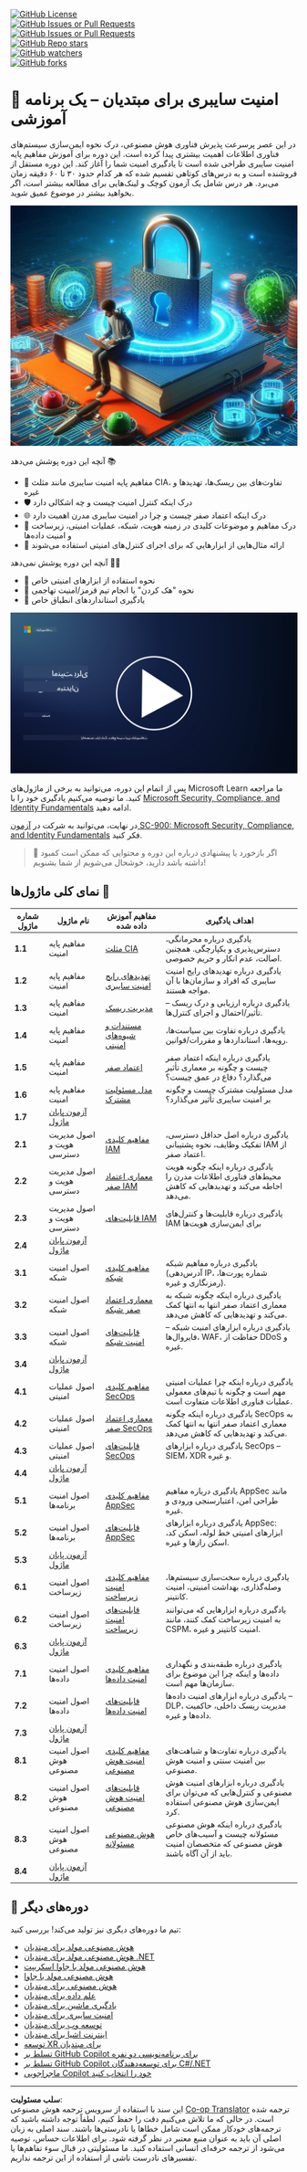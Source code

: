 <!--
CO_OP_TRANSLATOR_METADATA:
{
  "original_hash": "0f9381fb23638f9341416474ce3c1563",
  "translation_date": "2025-09-03T18:09:10+00:00",
  "source_file": "README.md",
  "language_code": "fa"
}
-->
[![GitHub License](https://img.shields.io/github/license/microsoft/Security-101)](https://github.com/microsoft/Security-101/blob/main/LICENSE)  
[![GitHub Issues or Pull Requests](https://img.shields.io/github/issues-pr/microsoft/Security-101)](https://github.com/microsoft/Security-101/pulls)  
[![GitHub Issues or Pull Requests](https://img.shields.io/github/issues/microsoft/Security-101)](https://github.com/microsoft/Security-101/issues)  
[![GitHub Repo stars](https://img.shields.io/github/stars/microsoft/Security-101)](https://github.com/microsoft/Security-101/stargazers)  
[![GitHub watchers](https://img.shields.io/github/watchers/microsoft/Security-101)](https://github.com/microsoft/Security-101/watchers)  
[![GitHub forks](https://img.shields.io/github/forks/microsoft/Security-101)](https://github.com/microsoft/Security-101/forks)  

# 🚀 امنیت سایبری برای مبتدیان – یک برنامه آموزشی  

در این عصر پرسرعت پذیرش فناوری هوش مصنوعی، درک نحوه ایمن‌سازی سیستم‌های فناوری اطلاعات اهمیت بیشتری پیدا کرده است. این دوره برای آموزش مفاهیم پایه امنیت سایبری طراحی شده است تا یادگیری امنیت شما را آغاز کند. این دوره مستقل از فروشنده است و به درس‌های کوتاهی تقسیم شده که هر کدام حدود ۳۰ تا ۶۰ دقیقه زمان می‌برد. هر درس شامل یک آزمون کوچک و لینک‌هایی برای مطالعه بیشتر است، اگر بخواهید بیشتر در موضوع عمیق شوید.  

![امنیت سایبری برای مبتدیان](../../translated_images/banner.cc5b05d7e5deed065123ba68678b48cbbfe411cb264c09cec64f58eda064a28a.fa.jpg)  

آنچه این دوره پوشش می‌دهد 📚  

- 🔐 مفاهیم پایه امنیت سایبری مانند مثلث CIA، تفاوت‌های بین ریسک‌ها، تهدیدها و غیره  
- 🛡️ درک اینکه کنترل امنیت چیست و چه اشکالی دارد  
- 🌐 درک اینکه اعتماد صفر چیست و چرا در امنیت سایبری مدرن اهمیت دارد  
- 🔑 درک مفاهیم و موضوعات کلیدی در زمینه هویت، شبکه، عملیات امنیتی، زیرساخت و امنیت داده‌ها  
- 🔧 ارائه مثال‌هایی از ابزارهایی که برای اجرای کنترل‌های امنیتی استفاده می‌شوند  

آنچه این دوره پوشش نمی‌دهد 🙅‍♂️  

- 🚫 نحوه استفاده از ابزارهای امنیتی خاص  
- 🚫 نحوه "هک کردن" یا انجام تیم قرمز/امنیت تهاجمی  
- 🚫 یادگیری استانداردهای انطباق خاص  

[![تماشای ویدیو](../../translated_images/intro_placeholder.f42382df518f233a1ea3cb1c82ae8f92732bc3ac4ac2b3138cb561d24ca91df5.fa.png)](https://learn-video.azurefd.net/vod/player?id=a0fe1cef-c064-4d59-97a9-e89e12a99b4d)  

پس از اتمام این دوره، می‌توانید به برخی از ماژول‌های Microsoft Learn ما مراجعه کنید. ما توصیه می‌کنیم یادگیری خود را با [Microsoft Security, Compliance, and Identity Fundamentals](https://learn.microsoft.com/training/paths/describe-concepts-of-security-compliance-identity/?WT.mc_id=academic-96948-sayoung) ادامه دهید.  

در نهایت، می‌توانید به شرکت در [آزمون SC-900: Microsoft Security, Compliance, and Identity Fundamentals](https://learn.microsoft.com/credentials/certifications/exams/sc-900/?WT.mc_id=academic-96948-sayoung) فکر کنید.  

> 💁 اگر بازخورد یا پیشنهادی درباره این دوره و محتوایی که ممکن است کمبود داشته باشد دارید، خوشحال می‌شویم از شما بشنویم!  

## نمای کلی ماژول‌ها 📝  
| **شماره ماژول** | **نام ماژول**                           | **مفاهیم آموزش داده شده**                  | **اهداف یادگیری**                                                                                          |  
|-------------------|-------------------------------------------|--------------------------------------|-----------------------------------------------------------------------------------------------------------------|  
| **1.1**           | مفاهیم پایه امنیت                       | [مثلث CIA](https://github.com/microsoft/Security-101/blob/main/1.1%20The%20CIA%20triad%20and%20other%20key%20concepts.md)                        | یادگیری درباره محرمانگی، دسترس‌پذیری و یکپارچگی. همچنین اصالت، عدم انکار و حریم خصوصی. |  
| **1.2**           | مفاهیم پایه امنیت                       | [تهدیدهای رایج امنیت سایبری](https://github.com/microsoft/Security-101/blob/main/1.2%20Common%20cybersecurity%20threats.md)        | یادگیری درباره تهدیدهای رایج امنیت سایبری که افراد و سازمان‌ها با آن مواجه هستند.                             |  
| **1.3**           | مفاهیم پایه امنیت                       | [مدیریت ریسک](https://github.com/microsoft/Security-101/blob/main/1.3%20Understanding%20risk%20management.md)       | یادگیری درباره ارزیابی و درک ریسک – تأثیر/احتمال و اجرای کنترل‌ها.                                                                                                               | |  
| **1.4**           | مفاهیم پایه امنیت                       | [مستندات و شیوه‌های امنیتی](https://github.com/microsoft/Security-101/blob/main/1.4%20Security%20practices%20and%20documentation.md) | یادگیری درباره تفاوت بین سیاست‌ها، رویه‌ها، استانداردها و مقررات/قوانین.                         |  
| **1.5**           | مفاهیم پایه امنیت                       | [اعتماد صفر](https://github.com/microsoft/Security-101/blob/main/1.5%20Zero%20trust.md)                           | یادگیری درباره اینکه اعتماد صفر چیست و چگونه بر معماری تأثیر می‌گذارد؟ دفاع در عمق چیست؟                   |  
| **1.6**           | مفاهیم پایه امنیت                       | [مدل مسئولیت مشترک](https://github.com/microsoft/Security-101/blob/main/1.6%20Shared%20responsibility%20model.md)                           | مدل مسئولیت مشترک چیست و چگونه بر امنیت سایبری تأثیر می‌گذارد؟                  |  
| **1.7**           | [آزمون پایان ماژول](https://github.com/microsoft/Security-101/blob/main/1.7%20End%20of%20module%20quiz.md)                        |                                      |                                                                                                                 |  
| **2.1**           | اصول مدیریت هویت و دسترسی               | [مفاهیم کلیدی IAM](https://github.com/microsoft/Security-101/blob/main/2.1%20IAM%20key%20concepts.md)                     | یادگیری درباره اصل حداقل دسترسی، تفکیک وظایف، نحوه پشتیبانی IAM از اعتماد صفر.               |  
| **2.2**           | اصول مدیریت هویت و دسترسی               | [معماری اعتماد صفر IAM](https://github.com/microsoft/Security-101/blob/main/2.2%20IAM%20zero%20trust%20architecture.md)          | یادگیری درباره اینکه چگونه هویت محیط‌های فناوری اطلاعات مدرن را احاطه می‌کند و تهدیدهایی که کاهش می‌دهد.          |  
| **2.3**           | اصول مدیریت هویت و دسترسی               | [قابلیت‌های IAM](https://github.com/microsoft/Security-101/blob/main/2.3%20IAM%20capabilities.md)                     | یادگیری درباره قابلیت‌ها و کنترل‌های IAM برای ایمن‌سازی هویت‌ها                                                  |  
| **2.4**           | [آزمون پایان ماژول](https://github.com/microsoft/Security-101/blob/main/2.4%20End%20of%20module%20quiz.md)                        |                                      |                                                                                                                 |  
| **3.1**           | اصول امنیت شبکه                        | [مفاهیم کلیدی شبکه](https://github.com/microsoft/Security-101/blob/main/3.1%20Networking%20key%20concepts.md)              | یادگیری درباره مفاهیم شبکه (آدرس‌دهی IP، شماره پورت‌ها، رمزنگاری و غیره).                                 |  
| **3.2**           | اصول امنیت شبکه                        | [معماری اعتماد صفر شبکه](https://github.com/microsoft/Security-101/blob/main/3.2%20Networking%20zero%20trust%20architecture.md)   | یادگیری درباره اینکه چگونه شبکه به معماری اعتماد صفر انتها به انتها کمک می‌کند و تهدیدهایی که کاهش می‌دهد.                  |  
| **3.3**           | اصول امنیت شبکه                        | [قابلیت‌های امنیت شبکه](https://github.com/microsoft/Security-101/blob/main/3.3%20Network%20security%20capabilities.md)        | یادگیری درباره ابزارهای امنیت شبکه – فایروال‌ها، WAF، حفاظت از DDoS و غیره.                                    |  
| **3.4**           | [آزمون پایان ماژول](https://github.com/microsoft/Security-101/blob/main/3.4%20End%20of%20module%20quiz.md)                        |                                      |                                                                                                                 |  
| **4.1**           | اصول عملیات امنیتی                     | [مفاهیم کلیدی SecOps](https://github.com/microsoft/Security-101/blob/main/4.1%20SecOps%20key%20concepts.md)                  | یادگیری درباره اینکه چرا عملیات امنیتی مهم است و چگونه با تیم‌های معمولی عملیات فناوری اطلاعات متفاوت است.                  |  
| **4.2**           | اصول عملیات امنیتی                     | [معماری اعتماد صفر SecOps](https://github.com/microsoft/Security-101/blob/main/4.2%20SecOps%20zero%20trust%20architecture.md)       | یادگیری درباره اینکه چگونه SecOps به معماری اعتماد صفر انتها به انتها کمک می‌کند و تهدیدهایی که کاهش می‌دهد.                      |  
| **4.3**           | اصول عملیات امنیتی                     | [قابلیت‌های SecOps](https://github.com/microsoft/Security-101/blob/main/4.3%20SecOps%20capabilities.md)                  | یادگیری درباره ابزارهای SecOps – SIEM، XDR و غیره.                                                                    |  
| **4.4**           | [آزمون پایان ماژول](https://github.com/microsoft/Security-101/blob/main/4.4%20End%20of%20module%20quiz.md)                        |                                      |                                                                                                                 |  
| **5.1**           | اصول امنیت برنامه‌ها                   | [مفاهیم کلیدی AppSec](https://github.com/microsoft/Security-101/blob/main/5.1%20AppSec%20key%20concepts.md)                  | یادگیری درباره مفاهیم AppSec مانند طراحی امن، اعتبارسنجی ورودی و غیره.                                    |  
| **5.2**           | اصول امنیت برنامه‌ها                   | [قابلیت‌های AppSec](https://github.com/microsoft/Security-101/blob/main/5.2%20AppSec%20key%20capabilities.md)                  | یادگیری درباره ابزارهای AppSec: ابزارهای امنیتی خط لوله، اسکن کد، اسکن رازها و غیره.                       |  
| **5.3**           | [آزمون پایان ماژول](https://github.com/microsoft/Security-101/blob/main/5.3%20End%20of%20module%20quiz.md)                        |                                      |                                                                                                                 |  
| **6.1**           | اصول امنیت زیرساخت                     | [مفاهیم کلیدی امنیت زیرساخت](https://github.com/microsoft/Security-101/blob/main/6.1%20Infrastructure%20security%20key%20concepts.md) | یادگیری درباره سخت‌سازی سیستم‌ها، وصله‌گذاری، بهداشت امنیتی، امنیت کانتینر.                                  |  
| **6.2**           | اصول امنیت زیرساخت                     | [قابلیت‌های امنیت زیرساخت](https://github.com/microsoft/Security-101/blob/main/6.2%20Infrastructure%20security%20capabilities.md) | یادگیری درباره ابزارهایی که می‌توانند به امنیت زیرساخت کمک کنند، مانند CSPM، امنیت کانتینر و غیره.            |  
| **6.3**           | [آزمون پایان ماژول](https://github.com/microsoft/Security-101/blob/main/6.3%20End%20of%20module%20quiz.md)                        |                                      |                                                                                                                 |  
| **7.1**           | اصول امنیت داده‌ها                     | [مفاهیم کلیدی امنیت داده‌ها](https://github.com/microsoft/Security-101/blob/main/7.1%20Data%20security%20key%20concepts.md)           | یادگیری درباره طبقه‌بندی و نگهداری داده‌ها و اینکه چرا این موضوع برای سازمان‌ها مهم است.                     |  
| **7.2**           | اصول امنیت داده‌ها                     | [قابلیت‌های امنیت داده‌ها](https://github.com/microsoft/Security-101/blob/main/7.2%20Data%20security%20capabilities.md)           | یادگیری درباره ابزارهای امنیت داده‌ها – DLP، مدیریت ریسک داخلی، حاکمیت داده‌ها و غیره.                          |  
| **7.3**           | [آزمون پایان ماژول](https://github.com/microsoft/Security-101/blob/main/7.3%20End%20of%20module%20quiz.md)                        |                                      |                                                                                                                 |  
| **8.1**           | اصول امنیت هوش مصنوعی                  | [مفاهیم کلیدی امنیت هوش مصنوعی](https://github.com/microsoft/Security-101/blob/main/8.1%20AI%20security%20key%20concepts.md)          | یادگیری درباره تفاوت‌ها و شباهت‌های بین امنیت سنتی و امنیت هوش مصنوعی.                 |  
| **8.2**           | اصول امنیت هوش مصنوعی                  | [قابلیت‌های امنیت هوش مصنوعی](https://github.com/microsoft/Security-101/blob/main/8.2%20AI%20security%20capabilities.md)           | یادگیری درباره ابزارهای امنیت هوش مصنوعی و کنترل‌هایی که می‌توان برای ایمن‌سازی هوش مصنوعی استفاده کرد.                         |  
| **8.3**           | اصول امنیت هوش مصنوعی                  | [هوش مصنوعی مسئولانه](https://github.com/microsoft/Security-101/blob/main/8.3%20Responsible%20AI.md)          | یادگیری درباره اینکه هوش مصنوعی مسئولانه چیست و آسیب‌های خاص هوش مصنوعی که متخصصان امنیت باید از آن آگاه باشند.                          |  
| **8.4**           | [آزمون پایان ماژول](https://github.com/microsoft/Security-101/blob/main/8.4%20End%20of%20module%20quiz.md)     

## 🎒 دوره‌های دیگر  

تیم ما دوره‌های دیگری نیز تولید می‌کند! بررسی کنید:  

- [هوش مصنوعی مولد برای مبتدیان](https://aka.ms/genai-beginners)  
- [هوش مصنوعی مولد برای مبتدیان .NET](https://github.com/microsoft/Generative-AI-for-beginners-dotnet)  
- [هوش مصنوعی مولد با جاوا اسکریپت](https://github.com/microsoft/generative-ai-with-javascript)  
- [هوش مصنوعی مولد با جاوا](https://github.com/microsoft/Generative-AI-for-beginners-java)  
- [هوش مصنوعی برای مبتدیان](https://aka.ms/ai-beginners)  
- [علم داده برای مبتدیان](https://aka.ms/datascience-beginners)  
- [یادگیری ماشین برای مبتدیان](https://aka.ms/ml-beginners)  
- [امنیت سایبری برای مبتدیان](https://github.com/microsoft/Security-101)  
- [توسعه وب برای مبتدیان](https://aka.ms/webdev-beginners)  
- [اینترنت اشیا برای مبتدیان](https://aka.ms/iot-beginners)  
- [توسعه XR برای مبتدیان](https://github.com/microsoft/xr-development-for-beginners)  
- [تسلط بر GitHub Copilot برای برنامه‌نویسی دو نفره](https://github.com/microsoft/Mastering-GitHub-Copilot-for-Paired-Programming)  
- [تسلط بر GitHub Copilot برای توسعه‌دهندگان C#/.NET](https://github.com/microsoft/mastering-github-copilot-for-dotnet-csharp-developers)  
- [ماجراجویی Copilot خود را انتخاب کنید](https://github.com/microsoft/CopilotAdventures)  

---

**سلب مسئولیت**:  
این سند با استفاده از سرویس ترجمه هوش مصنوعی [Co-op Translator](https://github.com/Azure/co-op-translator) ترجمه شده است. در حالی که ما تلاش می‌کنیم دقت را حفظ کنیم، لطفاً توجه داشته باشید که ترجمه‌های خودکار ممکن است شامل خطاها یا نادرستی‌ها باشند. سند اصلی به زبان اصلی آن باید به عنوان منبع معتبر در نظر گرفته شود. برای اطلاعات حساس، توصیه می‌شود از ترجمه حرفه‌ای انسانی استفاده کنید. ما مسئولیتی در قبال سوء تفاهم‌ها یا تفسیرهای نادرست ناشی از استفاده از این ترجمه نداریم.